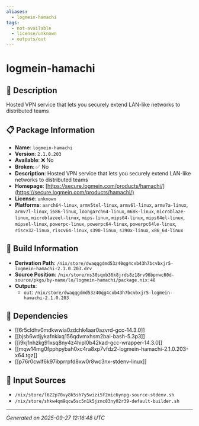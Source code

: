 ```yaml
---
aliases:
  - logmein-hamachi
tags:
  - not-available
  - license/unknown
  - outputs/out
---
```


# logmein-hamachi

## 📝 Description

Hosted VPN service that lets you securely extend LAN-like networks to distributed teams

## 📋 Package Information

- **Name**: `logmein-hamachi`
- **Version**: `2.1.0.203`
- **Available**: ❌ No
- **Broken**: ✅ No
- **Description**: Hosted VPN service that lets you securely extend LAN-like networks to distributed teams
- **Homepage**: [https://secure.logmein.com/products/hamachi/](https://secure.logmein.com/products/hamachi/)
- **License**: `unknown`
- **Platforms**: `aarch64-linux`, `armv5tel-linux`, `armv6l-linux`, `armv7a-linux`, `armv7l-linux`, `i686-linux`, `loongarch64-linux`, `m68k-linux`, `microblaze-linux`, `microblazeel-linux`, `mips-linux`, `mips64-linux`, `mips64el-linux`, `mipsel-linux`, `powerpc-linux`, `powerpc64-linux`, `powerpc64le-linux`, `riscv32-linux`, `riscv64-linux`, `s390-linux`, `s390x-linux`, `x86_64-linux`

## 🔧 Build Information

- **Derivation Path**: `/nix/store/dwaqqgdmd53z40qg4cxb43h7bcvbxjr5-logmein-hamachi-2.1.0.203.drv`
- **Source Position**: `/nix/store/ns30sqxb36k8jrds8z18rv96bpnwc60d-source/pkgs/by-name/lo/logmein-hamachi/package.nix:48`
- **Outputs**:
  - `out`:  `/nix/store/dwaqqgdmd53z40qg4cxb43h7bcvbxjr5-logmein-hamachi-2.1.0.203`

## 🔗 Dependencies

- [[6r5cldhv0mdkwwia0zdchk4aar0azvrd-gcc-14.3.0]]
- [[bjsb6wdjykafnkixq156qdvmxhsm2bai-bash-5.3p3]]
- [[i9kj1nhzkg91xsq8ny4z4hipl0b42kad-gcc-wrapper-14.3.0]]
- [[mqw14mg0fpphpybah0xc4ra8xp7vfdz2-logmein-hamachi-2.1.0.203-x64.tgz]]
- [[p76r0cwlf6k97ibprrpfd8xw0r8wc3nx-stdenv-linux]]

## 📁 Input Sources

- `/nix/store/l622p70vy8k5sh7y5wizi5f2mic6ynpg-source-stdenv.sh`
- `/nix/store/shkw4qm9qcw5sc5n1k5jznc83ny02r39-default-builder.sh`

---
*Generated on 2025-09-27 12:16:48 UTC*

